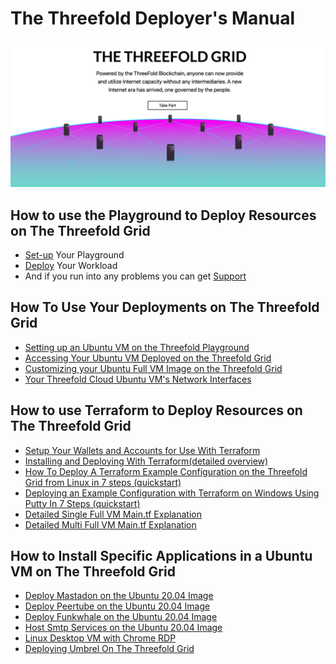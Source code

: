 # The Threefold Deployer's Manual

<img src="https://github.com/Parkers145/info_manual3/blob/development/wiki/img/manual_home_.png?raw=true">

## How to use the Playground to Deploy Resources on The Threefold Grid 
- [Set-up](/playground/setupthreefoldconnect.md) Your Playground 
- [Deploy](/playground/deploy.md) Your Workload 
- And if you run into any problems you can get [Support](/playground/support.md)

## How To Use Your Deployments on The Threefold Grid
- [Setting up an Ubuntu VM on the Threefold Playground](/playground/setupubuntu.md)
- [Accessing Your Ubuntu VM Deployed on the Threefold Grid](/playground/accessubuntu.md)
- [Customizing your Ubuntu Full VM Image on the Threefold Grid](/flist/createfullvmflist.md)
- [Your Threefold Cloud Ubuntu VM's Network Interfaces](/playground/ubuntunet.md)

## How to use Terraform to Deploy Resources on The Threefold Grid 

- [Setup Your Wallets and Accounts for Use With Terraform](/terraform/setuptfcterraform.md)
- [Installing and Deploying With Terraform(detailed overview)](/terraform/gettingstarted.md)
- [How To Deploy A Terraform Example Configuration on the Threefold Grid from Linux in 7 steps (quickstart)](/terraform/7stepslinux.md)
- [Deploying an Example Configuration with Terraform on Windows Using Putty In 7 Steps (quickstart)](/terraform/7stepswindows.md)
- [Detailed Single Full VM Main.tf Explanation](/terraform/singlevmmaintf.md)
- [Detailed Multi Full VM Main.tf Explanation](/terraform/multivmmaintf.md)


## How to Install Specific Applications in a Ubuntu VM on The Threefold Grid 
- [Deploy Mastadon on the Ubuntu 20.04 Image](/applicationhowto/manualmastodon.md)
- [Deploy Peertube on the Ubuntu 20.04 Image](/applicationhowto/manualpeertube.md)
- [Deploy Funkwhale on the Ubuntu 20.04 Image](/applicationhowto/manualfunkwhale.md)
- [Host Smtp Services on the Ubuntu 20.04 Image](/applicationhowto/manualiredmail.md)
- [Linux Desktop VM with Chrome RDP](/applicationhowto/desktopchromerdp.md)
- [Deploying Umbrel On The Threefold Grid](/applicationhowto/umbrel.md)


